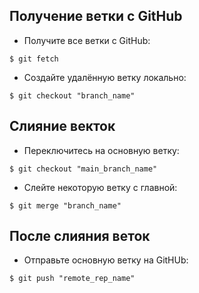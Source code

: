 ## Получение ветки с GitHub

* Получите все ветки с GitHub:
```
$ git fetch
```

* Создайте удалённую ветку локально:
```
$ git checkout "branch_name"
```

## Слияние векток
* Переключитесь на основную ветку:
```
$ git checkout "main_branch_name"
```

* Слейте некоторую ветку с главной:
```
$ git merge "branch_name"
```

## После слияния веток
* Отправьте основную ветку на GitHUb:
```
$ git push "remote_rep_name"
```
